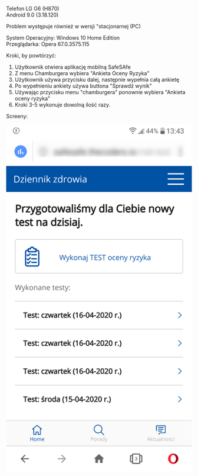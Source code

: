 Telefon LG G6 (H870)  
Android 9.0 (3.18.120)  

Problem występuje również w wersji "stacjonarnej (PC)  

System Operacyjny: Windows 10 Home Edition  
Przeglądarka: Opera 67.0.3575.115  

Kroki, by powtórzyć:  

1. Użytkownik otwiera aplikację mobilną SafeSAfe  
2. Z menu Chamburgera wybiera "Ankieta Oceny Ryzyka"  
3. Użytkownik używa przycisku dalej, następnie wypełnia całą ankietę  
4. Po wypełnieniu ankiety używa buttona "Sprawdź wynik"  
5. Używając przycisku menu "chamburgera" ponownie wybiera "Ankieta oceny ryzyka"  
6. Kroki 3-5 wykonuje dowolną ilość razy.  

Screeny:  

<img src="img/Test_oceny_ryzyka1.png">
